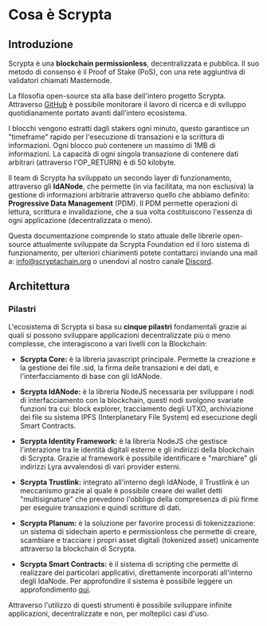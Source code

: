 # Cosa è Scrypta

## Introduzione

Scrypta è una **blockchain permissionless**, decentralizzata e pubblica. Il suo metodo di consenso è il Proof of Stake (PoS), con una rete aggiuntiva di validatori chiamati Masternode.

La filosofia open-source sta alla base dell'intero progetto Scrypta. Attraverso [GitHub](https://github.com/scryptachain) è possibile monitorare il lavoro di ricerca e di sviluppo quotidianamente portato avanti dall'intero ecosistema.

I blocchi vengono estratti dagli stakers ogni minuto, questo garantisce un "timeframe" rapido per l'esecuzione di transazioni e la scrittura di informazioni. Ogni blocco può contenere un massimo di 1MB di informazioni. La capacità di ogni singola transazione di contenere dati arbitrari (attraverso l'OP_RETURN) è di 50 kilobyte.

Il team di Scrypta ha sviluppato un secondo layer di funzionamento, attraverso gli **IdANode**, che permette (in via facilitata, ma non esclusiva) la gestione di informazioni arbitrarie attraverso quello che abbiamo definito: **Progressive Data Management** (PDM). Il PDM permette operazioni di lettura, scrittura e invalidazione, che a sua volta costituiscono l'essenza di ogni applicazione (decentralizzata o meno).

Questa documentazione comprende lo stato attuale delle librerie open-source attualmente sviluppate da Scrypta Foundation ed il loro sistema di funzionamento, per ulteriori chiarimenti potete contattarci inviando una mail a: info@scryptachain.org o unendovi al nostro canale [Discord](https://discord.me/scryptachain).

## Architettura

### Pilastri

L'ecosistema di Scrypta si basa su **cinque pilastri** fondamentali grazie ai quali si possono sviluppare applicazioni decentralizzate più o meno complesse, che interagiscono a vari livelli con la Blockchain:

-   **Scrypta Core:** è la libreria javascript principale. Permette la creazione e la gestione dei file .sid, la firma delle transazioni e dei dati, e l'interfacciamento di base con gli IdANode.
    
-   **Scrypta IdANode:** è la libreria NodeJS necessaria per sviluppare i nodi di interfacciamento con la blockchain, questi nodi svolgono svariate funzioni tra cui: block explorer, tracciamento degli UTXO, archiviazione dei file su sistema IPFS (Interplanetary File System) ed esecuzione degli Smart Contracts.

-   **Scrypta Identity Framework:** è la libreria NodeJS che gestisce l'interazione tra le identità digitali esterne e gli indirizzi della blockchain di Scrypta. Grazie al framework è possibile identificare e "marchiare" gli indirizzi Lyra avvalendosi di vari provider esterni.
    
-   **Scrypta Trustlink:** integrato all'interno degli IdANode, il Trustlink è un meccanismo grazie al quale è possibile creare dei wallet detti "multisignature" che prevedono l'obbligo della compresenza di più firme per eseguire transazioni e quindi scritture di dati.

-   **Scrypta Planum:** è la soluzione per favorire processi di tokenizzazione: un sistema di sidechain aperto e permissionless che permette di creare, scambiare e tracciare i propri asset digitali (tokenized asset) unicamente attraverso la blockchain di Scrypta.

-   **Scrypta Smart Contracts:** è il sistema di scripting che permette di realizzare dei particolari applicativi, direttamente incorporati all'interno degli IdaNode. Per approfondire il sistema è possibile leggere un approfondimento [qui](https://it.scrypta.wiki/idanode/smart-contracts.html).

Attraverso l'utilizzo di questi strumenti è possibile sviluppare infinite applicazioni, decentralizzate e non, per molteplici casi d'uso.
